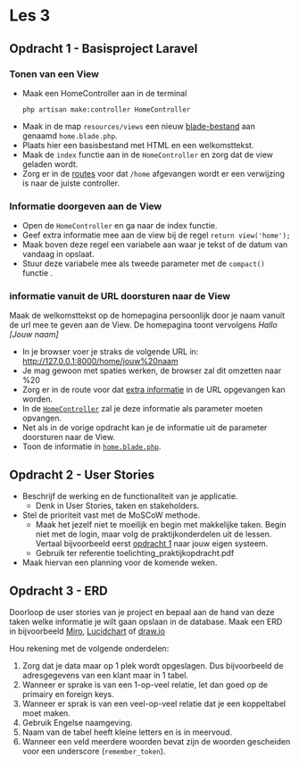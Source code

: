 # Les 3

## Opdracht 1 - Basisproject Laravel

### Tonen van een View

- Maak een HomeController aan in de terminal
  ```
  php artisan make:controller HomeController
  ```
- Maak in de map `resources/views` een nieuw [blade-bestand](https://laravel.com/docs/10.x/blade) aan genaamd `home.blade.php`.
- Plaats hier een basisbestand met HTML en een welkomsttekst. 
- Maak de `index` functie aan in de `HomeController` en zorg dat de view geladen wordt.
- Zorg er in de [routes](https://laravel.com/docs/10.x/routing) voor dat `/home` afgevangen wordt er een verwijzing is naar de juiste controller.

### Informatie doorgeven aan de View

- Open de `HomeController` en ga naar de index functie. 
- Geef extra informatie mee aan de view bij de regel `return view('home');`
- Maak boven deze regel een variabele aan waar je tekst of de datum van vandaag in opslaat. 
- Stuur deze variabele mee als tweede parameter met de `compact()` functie .

### informatie vanuit de URL doorsturen naar de View

Maak de welkomsttekst op de homepagina persoonlijk door je naam vanuit de url mee te geven aan de View. De homepagina toont vervolgens _Hallo [Jouw naam]_

- In je browser voer je straks de volgende URL in: http://127.0.0.1:8000/home/jouw%20naam
- Je mag gewoon met spaties werken, de browser zal dit omzetten naar %20
- Zorg er in de route voor dat [extra informatie](https://laravel.com/docs/10.x/routing#route-parameters) in de URL opgevangen kan worden. 
- In de [`HomeController`](https://laravel.com/docs/10.x/controllers) zal je deze informatie als parameter moeten opvangen.
- Net als in de vorige opdracht kan je de informatie uit de parameter doorsturen naar de View. 
- Toon de informatie in [`home.blade.php`](https://laravel.com/docs/10.x/blade).

## Opdracht 2 - User Stories

- Beschrijf de werking en de functionaliteit van je applicatie. 
  - Denk in User Stories, taken en stakeholders.
- Stel de prioriteit vast met de MoSCoW methode. 
  - Maak het jezelf niet te moeilijk en begin met makkelijke taken. Begin niet met de login, maar volg de praktijkonderdelen uit de lessen. Vertaal bijvoorbeeld eerst [opdracht 1](https://github.com/HR-CMGT/PRG05-2023-2024/blob/main/opdrachten/les3.md#opdracht-1---basisproject-laravel) naar jouw eigen systeem.
  - Gebruik ter referentie toelichting_praktijkopdracht.pdf
- Maak hiervan een planning voor de komende weken.



## Opdracht 3 - ERD
Doorloop de user stories van je project en bepaal aan de hand van deze taken welke informatie je wilt gaan opslaan in de database. 
Maak een ERD in bijvoorbeeld [Miro](https://miro.com/nl/), [Lucidchart](https://www.lucidchart.com/pages/landing) of [draw.io](https://www.drawio.com/)

Hou rekening met de volgende onderdelen: 
1. Zorg dat je data maar op 1 plek wordt opgeslagen. Dus bijvoorbeeld de adresgegevens van een klant maar in 1 tabel.
2. Wanneer er sprake is van een 1-op-veel relatie, let dan goed op de primairy en foreign keys.
3. Wanneer er sprak is van een veel-op-veel relatie dat je een koppeltabel moet maken. 
4. Gebruik Engelse naamgeving.
5. Naam van de tabel heeft kleine letters en is in meervoud.
6. Wanneer een veld meerdere woorden bevat zijn de woorden gescheiden voor een underscore (`remember_token`).
